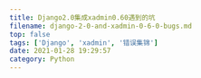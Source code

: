 ```yaml
---
title: Django2.0集成xadmin0.60遇到的坑
filename: django-2-0-and-xadmin-0-6-0-bugs.md
top: false
tags: ['Django', 'xadmin', '错误集锦']
date: 2021-01-28 19:29:57
category: Python
---
```

